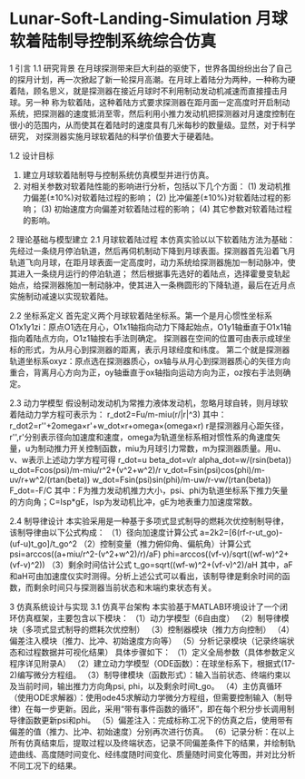 # Lunar-Soft-Landing-Simulation 月球软着陆制导控制系统综合仿真
1 引言
1.1 研究背景
在月球探测带来巨大利益的驱使下，世界各国纷纷出台了自己的探月计划，再一次掀起了新一轮探月高潮。在月球上着陆分为两种，一种称为硬着陆，顾名思义，就是探测器在接近月球时不利用制动发动机减速而直接撞击月球。另一种 
称为软着陆，这种着陆方式要求探测器在距月面一定高度时开启制动系统，把探测器的速度抵消至零，然后利用小推力发动机把探测器对月速度控制在很小的范围内，从而使其在着陆时的速度具有几米每秒的数量级。显然，对于科学研究， 
对探测器实施月球软着陆的科学价值要大于硬着陆。

1.2 设计目标
1) 建立月球软着陆制导与控制系统仿真模型并进行仿真。 
2) 对相关参数对软着陆性能的影响进行分析，包括以下几个方面： 
(1) 发动机推力偏差(±10%)对软着陆过程的影响； 
(2) 比冲偏差(±10%)对软着陆过程的影响； 
(3) 初始速度方向偏差对软着陆过程的影响； 
(4) 其它参数对软着陆过程的影响。


2 理论基础与模型建立
2.1 月球软着陆过程
本仿真实验以以下软着陆方法为基础：先经过一条绕月停泊轨道，然后再伺机制动下降到月球表面。探测器首先沿着飞月轨道飞向月球，在距月球表面一定高度时，动力系统给探测器施加一制动脉冲，使其进入一条绕月运行的停泊轨道；
然后根据事先选好的着陆点，选择霍曼变轨起始点，给探测器施加一制动脉冲，使其进入一条椭圆形的下降轨道，最后在近月点实施制动减速以实现软着陆。

2.2 坐标系定义
首先定义两个月球软着陆坐标系。第一个是月心惯性坐标系O1x1y1zi：原点O1选在月心，O1x1轴指向动力下降起始点，O1y1轴垂直于O1x1轴指向着陆点方向，O1z1轴按右手法则确定。
探测器在空间的位置可由表示成球坐标的形式，为从月心到探测器的距离，表示月球经度和纬度。
第二个就是探测器轨道坐标系oxyz：原点选在探测器质心，ox轴与从月心到探测器质心的矢径方向重合，背离月心方向为正，oy轴垂直于ox轴指向运动方向为正，oz按右手法则确定。

2.3 动力学模型
假设制动发动机为常推力液体发动机，忽略月球自转，则月球软着陆动力学方程可表示为：
r_dot2=Fu/m-miu(r/|r|^3)
其中：
r_dot2=r''+2omega×r'+w_dot×r+omega×(omega×r)
r是探测器月心距矢径， r'',r'分别表示径向加速度和速度，omega为轨道坐标系相对惯性系的角速度矢量，u为制动推力开关控制函数，miu为月球引力常数，m为探测器质量。用u、v、w表示上述动力学方程可得
r_dot=u
beta_dot=v/r
alpha_dot=w/(rsin(beta))
u_dot=Fcos(psi)/m-miu/r^2+(v^2+w^2)/r
v_dot=Fsin(psi)cos(phi)/m-uv/r+w^2/(rtan(beta))
w_dot=Fsin(psi)sin(phi)/m-uw/r-vw/(rtan(beta))
F_dot=-F/C
其中：F为推力发动机推力大小，psi、phi为轨道坐标系下推力矢量的方向角；C=Isp*gE，Isp为发动机比冲，gE为地表重力加速度常数。

2.4 制导律设计
本实验采用是一种基于多项式显式制导的燃耗次优控制制导律，该制导律由以下公式构成：
（1）径向加速度计算公式
a=2k2=[6(rf-r-ut_go)-(uf-u)t_go]/t_go^2
（2）控制变量（推力俯仰角、偏航角）计算公式
psi=arccos((a+miu/r^2-(v^2+w^2)/r)/aF)
phi=arccos((vf-v)/sqrt((wf-w)^2+(vf-v)^2))
（3）剩余时间估计公式
t_go=sqrt((wf-w)^2+(vf-v)^2)/aH
其中，aF和aH可由加速度仪实时测得。分析上述公式可以看出，该制导律是剩余时间的函数，而剩余时间只与探测器当前状态和末端约束状态有关。


3 仿真系统设计与实现
3.1 仿真平台架构
本实验基于MATLAB环境设计了一个闭环仿真框架，主要包含以下模块：
（1）动力学模型（6自由度）
（2）制导律模块（多项式显式制导的燃耗次优控制）
（3）控制器模块（推力方向控制）
（4）偏差注入模块（推力、比冲、初始速度方向等）
（5）分析记录模块（记录终端状态和过程数据并可视化结果）
具体步骤如下：
（1）定义全局参数（具体参数定义程序详见附录A）
（2）建立动力学模型（ODE函数）：在球坐标系下，根据式(17-2)编写微分方程组。
（3）制导律模块（函数形式）：输入当前状态、终端约束以及当前时间，输出推力方向角psi, phi，以及剩余时间t_go。
（4）主仿真循环（使用ODE求解器）：使用ode45求解动力学微分方程组，但需要控制输入（制导律）在每一步更新。因此，采用“带有事件函数的循环”，即在每个积分步长调用制导律函数更新psi和phi。
（5）偏差注入：完成标称工况下的仿真之后，使用带有偏差的值（推力、比冲、初始速度）分别再次进行仿真。
（6）记录分析：在以上所有仿真结束后，提取过程以及终端状态，记录不同偏差条件下的结果，并绘制轨迹曲线、高度随时间变化、经纬度随时间变化、质量随时间变化等图，并对比分析不同工况下的结果。
